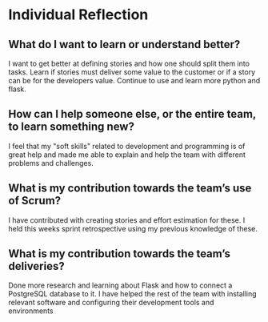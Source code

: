 # Individual Reflection

## What do I want to learn or understand better?
I want to get better at defining stories and how one should split them into tasks.
Learn if stories must deliver some value to the customer or if a story can be
for the developers value. Continue to use and learn more python and flask.

## How can I help someone else, or the entire team, to learn something new?
I feel that my "soft skills" related to development and programming is of great help
and made me able to explain and help the team with different problems and challenges.


## What is my contribution towards the team’s use of Scrum?
I have contributed with creating stories and effort estimation for these. I held this
weeks sprint retrospective using my previous knowledge of these.

## What is my contribution towards the team’s deliveries?
Done more research and learning about Flask and how to connect a PostgreSQL database
to it. I have helped the rest of the team with installing relevant software and
configuring their development tools and environments
